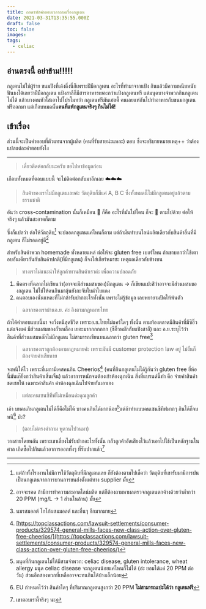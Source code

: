```yaml
---
title: ถอดรหัสคำตอบเวลาถามเรื่องกลูเตน
date: 2021-03-31T13:35:55.000Z
draft: false
toc: false
images:
tags:
  - celiac
---
```


## อ่านตรงนี้ อย่าข้าม!!!!!

กลูเตนไม่ใช่ผู้ร้าย ขนมปังที่เด้งดึ๋งนี่ก็เพราะฝีมือกลูเตน อะไรที่ทำมาจากแป้ง กินแล้วมีความหนึบหนับ ฟันธงได้เลยว่าฝีมือกลูเตน แป้งสาลีก็มีสารอาหารเยอะกว่าแป้งกลูเตนฟรี แต่มนุดบางจำพวกกินกลูเตนไม่ได้ แล้วบางคนหัวใสเอาไปโปรโมทว่า กลูเตนฟรีมันเฮลตี้ คนเลยแห่กันไปทำอาหารกับขนมกลูเตนฟรีออกมา แต่เกือบหมดนั้น**คนที่แพ้กลูเตนจริงๆ กินไม่ได้!**

## เข้าเรื่อง

ส่วนนี้จะเป็นคำตอบที่ตัวแทนจากผู้ผลิต (คนที่รับสายน่ะแหละ) ตอบ ซึ่งจะอธิบายหมายเหตุ++ ว่าต้องแปลแต่ละคำตอบยังไง

---

> เดี๋ยวติดต่อกลับนะครับ ขอไปหาข้อมูลก่อน

เกือบทั้งหมดที่ตอบแบบนี้ จะไม่ติดต่อกลับมาอีกเลย ☁️☁️☁️

> สินค้าของเราไม่มีกลูเตนเลยค่ะ วัตถุดิบก็มีแค่ A, B C ซึ่งทั้งหมดนี้ไม่มีกลูเตนอยู่แล้วตามธรรมชาติ

อันว่า cross-contamination นั้นก็เหมือน 💩 ก็คือ อะไรที่มันไปโดน ก็จะ 🤮 ตามไปด้วย ต่อให้จริงๆ แล้วมันสะอาดก็ตาม

ซึ่งก็แปลว่า ต่อให้วัตถุดิบ[^1] จะปลอดกลูเตนแค่ไหนก็ตาม แต่ถ้ามันทำบนไลน์ผลิตเดียวกับสินค้าอื่นที่มีกลูเตน ก็ไม่รอดอยู่ดี[^2]

สำหรับสินค้าพวก homemade ทั้งหลายแหล่ ต่อให้จะ gluten free เบอร์ไหน ถ้าเขาบอกว่าใช้เตาอบอันเดียวกันกับสินค้าปกติ(ที่มีกลูเตน) ก็จงใส่เกียร์หมาซะ เหตุผลเดียวกับข้างบน

> ทางเราไม่แนะนำให้ลูกค้าทานสินค้าเราค่ะ เพื่อความปลอดภัย

1. พีคตรงที่ฉลากไม่เขียนว่า(อาจจะมีส่วนผสมของ)มีกลูเตน -> ก็เขียนแปะสิว่าอาจจะมีส่วนผสมของกลูเตน ไม่ใช่ให้คนกินมาลุ้นยังกะจับใบดำใบแดง
2. คนตอบเองนั่นแหละที่ไม่กล้ารับปากอะไรทั้งนั้น เพราะไม่รู้ข้อมูล เลยพยายามปัดให้พ้นตัว

> ฉลากของเราผ่านอ.ย. ค่ะ อิงตามกฎหมายไทย

ถ้าได้คำตอบแบบนี้มา จงวิ่งหนีสุดชีวิต เพราะอ.ย.ไทยไม่แคร์ใดๆ ทั้งนั้น ตามท้องตลาดมีสินค้าที่มีซีอิ๊ว แต่แจ้งแค่ มีส่วนผสมของถั่วเหลือง เยอะมากกกกกกก (ซีอิ๊วหมักกับแป้งสาลี) และ อ.ย.ระบุไว้ว่า สินค้าที่ส่วนผสมหลักไม่มีกลูเตน ไม่สามารถเขียนบนฉลากว่า gluten free[^3]

> ฉลากของเราถูกต้องตามกฎหมายค่ะ เพราะมันมี customer protection law อยู่ ไม่งั้นก็ต้องจ่ายค่าเสียหาย

จงหนีให้ไว เพราะที่เมกามีเคสคนกิน Cheerios[^4] (คนที่กินกลูเตนไม่ได้รู้กันว่า gluten free ยี่ห้อนี้มันเก๊ยิ่งกว่าสินค้าเสิ่นเจิ้น) แล้วอาการหนักจนต้องเข้าห้องฉุกเฉิน สิ่งที่แบรนด์นี้ทำ คือ จ่ายค่าสินค้าชดเชยให้ เฉพาะค่าสินค้า ค่าห้องฉุกเฉินไปจ่ายกันเอาเอง

> แต่ละคนเซนซิทีฟไม่เหมือนค่ะคุณลูกค้า

เอ้า บทคนกินกลูเตนไม่ได้ก็คือไม่ได้ บางคนกินได้มากน้อย[^5]แต่ถ้าทำแบบคนเซนซิทีฟมากๆ กินได้ก็จบหนิ[^6] ป่ะ?

> (ตอบไม่ตรงคำถาม พูดวนไปวนมา)

วางสายโดยพลัน เพราะเขาเลี่ยงไม่รับปากอะไรทั้งนั้น กลัวลูกค้าอัดเสียงไว้แล้วเอาไปใช้เป็นหลักฐานในศาล เกิดซื้อไปกินแล้วอาการออกทั้งๆ ที่รับปากแล้ว[^7]

---

[^1]: แต่ถ้าทั้งโรงงานไม่มีการใช้วัตถุดิบที่มีกลูเตนเลย ก็ยังต้องตามไปเช็คว่า วัตถุดิบที่เขารับมามีการปนเปื้อนกลูเตนจากการบวนการขนส่งตั้งแต่ทาง supplier มั้ย

[^2]: อาจจะรอด ถ้ามีการทำความสะอาดไลน์ผลิต แต่ก็ต้องถามหาผลตรวจกลูเตนตกค้างด้วยว่าต่ำกว่า 20 PPM (mg/L -> 1 ส่วนในล้าน) มั้ย

[^3]: นมรสมอลต์ โกโก้ผสมมอลต์ และอื่นๆ อีกมากมาย

[^4]: [https://topclassactions.com/lawsuit-settlements/consumer-products/329574-general-mills-faces-new-class-action-over-gluten-free-cheerios/](https://topclassactions.com/lawsuit-settlements/consumer-products/329574-general-mills-faces-new-class-action-over-gluten-free-cheerios/)

[^5]: มนุดที่กินกลูเตนไม่ได้มีสามจำพวก: celiac disease, gluten intolerance, wheat allergy มนุด celiac disease จะกลูเตนน้อยแค่ไหนก็ไม่ได้ (อ่ะ ยอมได้แค่ 20 PPM ต่อวัน) ส่วนอีกสองพวกที่เหลืออาจจะทนกินได้บ้างเล็กน้อย

[^6]: EU กำหนดไว้ว่า สินค้าใดๆ ที่ปริมาณกลูเตนสูงกว่า 20 PPM **ไม่สามารถแปะได้ว่า กลูเตนฟรี**

[^7]: เขาตอบเรางี้จริงๆ นะ
